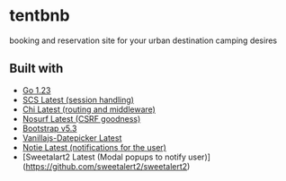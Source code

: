 # tentbnb

booking and reservation site for your urban destination camping desires

## Built with
 * [Go 1.23](https://go.dev/)
 * [SCS Latest (session handling)](https://github.com/alexedwards/scs)
 * [Chi Latest (routing and middleware)](https://github.com/go-chi/chi)
 * [Nosurf Latest (CSRF goodness)](https://github.com/justinas/nosurf)
 * [Bootstrap v5.3](https://getbootstrap.com/)
 * [Vanillajs-Datepicker Latest](https://github.com/mymth/vanillajs-datepicker)
 * [Notie Latest (notifications for the user)](https://github.com/jaredreich/notie)
 * [Sweetalart2 Latest (Modal popups to notify user)] (https://github.com/sweetalert2/sweetalert2)



